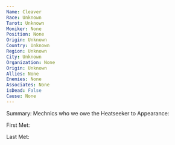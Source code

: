 ```yaml
---
Name: Cleaver
Race: Unknown
Tarot: Unknown
Moniker: None
Position: None
Origin: Unknown
Country: Unknown
Region: Unknown
City: Unknown
Organization: None
Origin: Unknown
Allies: None
Enemies: None
Associates: None
isDead: False
Cause: None
---
```

Summary: 
Mechnics who we owe the Heatseeker to
Appearance: 

First Met: 

Last Met: 

